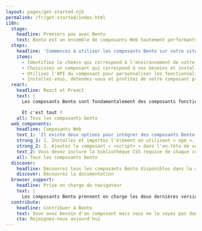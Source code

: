 ```yaml
---
layout: pages/get-started.njk
permalink: /fr/get-started/index.html
i18n:
  stage:
    headline: Premiers pas avec Bento
    text: Bento est un ensemble de composants Web hautement performants pouvant être combinés et facilement personnalisables pour répondre aux besoins de fonctionnalité de votre site. Les composants Bento sont bien testés, compatibles avec les navigateurs modernes et fonctionnent dans de nombreux environnements de développement. Vous pouvez utiliser un, plusieurs ou tous les composants Bento sur votre site ! Et, comme les composants Bento ont une maintenance automatique, ils fonctionnent avec n'importe quel autre framework ou bibliothèque de composants.
  steps:
    headline: 'Commencez à utiliser les composants Bento sur votre site en suivant ces étapes simples:'
    items:
      - Identifiez le chemin qui correspond à l'environnement de votre site. Si vous utilisez React ou Preact pour le rendu de vos pages, optez pour la version React, dans tous les autres cas, essayez la version composants Web.
      - Choisissez un composant qui correspond à vos besoins et installez-le ou importez-le.
      - Utilisez l'API du composant pour personnaliser les fonctionnalités.
      - Installez-vous, détendez-vous et profitez de votre composant prêt à l'emploi !
  react:
    headline: React et Preact
    text: |
      Les composants Bento sont fondamentalement des composants fonctionnels React, publiés en tant que Preact ou React, et dans des versions régulières ou minimisées. Installez chaque composant Bento selon vos besoins, via npm, puis importez-le comme vous le souhaitez. L'exemple illustré utilise le React `<BentoFitText>` dans la version normale.

      Et c'est tout !
    all: Tous les composants bento
  web_components:
    headline: Composants Web
    text_1: 'Il existe deux options pour intégrer des composants Bento dans un document HTML :'
    strong_1: 1. Installez et importez l'élément en utilisant « npm ».
    strong_2: 2. Ajoutez le composant « <script> » dans l'en-tête de votre document.
    text_2: Vous devez inclure la bibliothèque CSS requise de chaque composant Bento avant d'ajouter des styles personnalisés pour éviter les différences de mise en page lors du chargement. Pour garantir les meilleures performances de chargement, il est préférable d'intégrer les styles de pré-mise à niveau légers directement dans la page. Voir la section de chaque composant sur la mise en page et le style pour plus de détails.
    all: Tous les composants bento
  discover:
    headline: Découvrez tous les composants Bento disponibles dans la documentation.
    discover: Découvrez la documentation
  browser_support:
    headline: Prise en charge du navigateur
    text: |
      Les composants Bento prennent en charge les deux dernières versions de la plupart des principaux navigateurs tels que Chrome, Firefox, Edge, Safari, Opera et UC Browser. Nous prenons en charge la version pour ordinateur de bureau, téléphone, tablette et vue Web de ces navigateurs respectifs.
  contribute:
    headline: Contribuer à Bento
    text: Vous avez besoin d'un composant mais vous ne le voyez pas dans la liste ? Vous rencontrez un bug que vous savez corriger ? Bonne nouvelle ! Bento est open source dans le cadre du projet AMP, et nous n'y serions pas parvenus sans notre incroyable communauté. Rejoignez-nous et commencez à contribuer dès aujourd'hui!
    cta: Rejoignez-nous aujourd'hui
---
```

